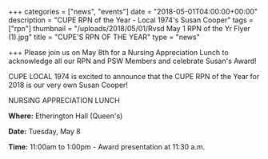+++
categories = ["news", "events"]
date = "2018-05-01T04:00:00+00:00"
description = "CUPE RPN of the Year - Local 1974's Susan Cooper"
tags = ["rpn"]
thumbnail = "/uploads/2018/05/01/Rvsd May 1 RPN of the Yr Flyer (1).jpg"
title = "CUPE'S RPN OF THE YEAR"
type = "news"

+++
Please join us on May 8th for a Nursing Appreciation Lunch to acknowledge all our RPN and PSW Members and celebrate Susan's Award!

CUPE LOCAL 1974 is excited to announce that the CUPE RPN of the Year for 2018 is our very own Susan Cooper!

NURSING APPRECIATION LUNCH

**Where:** Etherington Hall (Queen's)

**Date:** Tuesday, May 8 

**Time:** 11:00am to 1:00pm - Award presentation at 11:30 a.m.